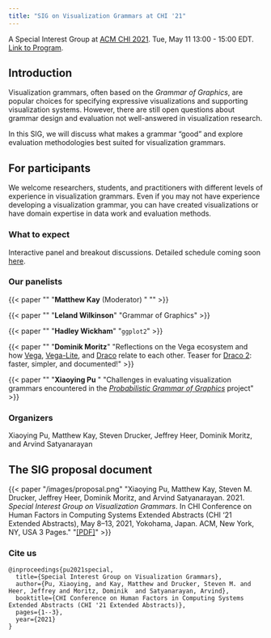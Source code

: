```yaml
---
title: "SIG on Visualization Grammars at CHI '21"
---
```



A Special Interest Group at [ACM CHI 2021](http://chi2021.acm.org/). Tue, May 11 13:00 - 15:00 EDT. [Link to Program](https://programs.sigchi.org/chi/2021/program/session/57295).

## Introduction

Visualization grammars, often based on the _Grammar of Graphics_, are popular choices for specifying expressive visualizations and supporting visualization systems. However, there are still open questions about grammar design and evaluation not well-answered
in visualization research. 

In this SIG, we will discuss what makes a grammar “good” and explore evaluation methodologies best suited for visualization grammars.


## For participants

We welcome researchers, students, and practitioners with different levels of experience in visualization grammars. Even if you may not have experience developing a visualization grammar, you can have created visualizations or have domain expertise in data work and evaluation methods.


### What to expect

Interactive panel and breakout discussions. Detailed schedule coming soon [here](/schedule/). 


### Our panelists

{{< paper ""
  "__Matthew Kay__ (Moderator) "
"" >}}


{{< paper ""
  "__Leland Wilkinson__"
"Grammar of Graphics" >}}

{{< paper ""
  "__Hadley Wickham__"
"`ggplot2`" >}}


{{< paper ""
  "__Dominik Moritz__"
"Reflections on the Vega ecosystem and how [Vega](https://vega.github.io), [Vega-Lite](https://vega.github.io/vega-lite/), and [Draco](https://uwdata.github.io/draco/) relate to each other. Teaser for [Draco 2](https://github.com/cmudig/draco2): faster, simpler, and documented!" >}}


{{< paper ""
  "__Xiaoying Pu__ "
"Challenges in evaluating visualization grammars encountered in the _[Probabilistic Grammar of Graphics](https://xiaoyingpu.github.io/project/pgog/)_ project" >}}

### Organizers

Xiaoying Pu, Matthew Kay, Steven Drucker, Jeffrey Heer, Dominik Moritz, and Arvind Satyanarayan

## The SIG proposal document

{{< paper "/images/proposal.png"
  "Xiaoying Pu, Matthew Kay, Steven M. Drucker, Jeffrey Heer, Dominik Moritz, and Arvind Satyanarayan. 2021. _Special Interest Group on Visualization Grammars_. In CHI Conference on Human Factors in Computing Systems Extended Abstracts (CHI ‘21 Extended Abstracts), May 8–13, 2021, Yokohama, Japan. ACM, New York, NY, USA 3 Pages."
"[[PDF]](/files/proposal.pdf)" >}}

### Cite us


```
@inproceedings{pu2021special,
  title={Special Interest Group on Visualization Grammars},
  author={Pu, Xiaoying, and Kay, Matthew and Drucker, Steven M. and Heer, Jeffrey and Moritz, Dominik  and Satyanarayan, Arvind},
  booktitle={CHI Conference on Human Factors in Computing Systems Extended Abstracts (CHI '21 Extended Abstracts)},
  pages={1--3},
  year={2021}
}
```

